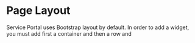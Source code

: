 # Page Layout
Service Portal uses Bootstrap layout by default. In order to add a widget, you must add first a container and then a row and 
